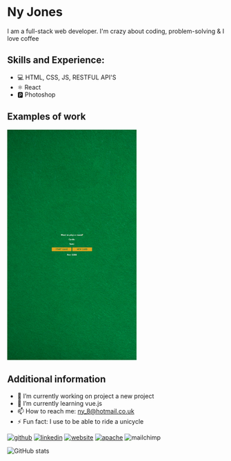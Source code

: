 


# Ny Jones

 I am a full-stack web developer. I'm crazy about coding, problem-solving & I love coffee 



## Skills and Experience:
* 💻 HTML, CSS, JS, RESTFUL API'S
* ⚛ React
* 🅿 Photoshop

## Examples of work

<a href="index.html"><img src="https://github.com/ny2669/ny2669/blob/main/_C__Users_ny_8_Desktop_black%2520jack_index.html(iPhone%206_7_8).png" width="300px"></a>

## Additional information

- 🔭 I’m currently working on project a new project 
- 🌱 I’m currently learning vue.js 
- 📫 How to reach me: ny_8@hotmail.co.uk 
- ⚡ Fun fact: I use to be able to ride a unicycle 

[<img src='https://cdn.jsdelivr.net/npm/simple-icons@3.0.1/icons/github.svg' alt='github' height='40'>](https://github.com/https://github.com/ny2669)  [<img src='https://cdn.jsdelivr.net/npm/simple-icons@3.0.1/icons/linkedin.svg' alt='linkedin' height='40'>](https://www.linkedin.com/in/https://www.linkedin.com/in/ny-jones-web-dev//)  [<img src='https://cdn.jsdelivr.net/npm/simple-icons@3.0.1/icons/icloud.svg' alt='website' height='40'>](https://ny2669.github.io/portfolio-scroll/) [<img src='https://cdn.jsdelivr.net/npm/simple-icons@3.0.1/icons/apache.svg' alt='apache' height='40'>](http://) <img src='https://cdn.jsdelivr.net/npm/simple-icons@3.0.1/icons/mailchimp.svg' alt='mailchimp' height='40'>





![GitHub stats](https://github-readme-stats.vercel.app/api?username=ny2669&show_icons=true)  




